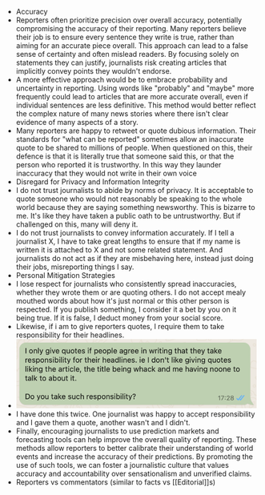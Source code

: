- Accuracy
- Reporters often prioritize precision over overall accuracy, potentially compromising the accuracy of their reporting. Many reporters believe their job is to ensure every sentence they write is true, rather than aiming for an accurate piece overall. This approach can lead to a false sense of certainty and often mislead readers. By focusing solely on statements they can justify, journalists risk creating articles that implicitly convey points they wouldn't endorse.
- A more effective approach would be to embrace probability and uncertainty in reporting. Using words like "probably" and "maybe" more frequently could lead to articles that are more accurate overall, even if individual sentences are less definitive. This method would better reflect the complex nature of many news stories where there isn't clear evidence of many aspects of a story.
- Many reporters are happy to retweet or quote dubious information. Their standards for "what can be reported" sometimes allow an inaccurate quote to be shared to millions of people. When questioned on this, their defence is that it is literally true that someone said this, or that the person who reported it is trustworthy. In this way they launder inaccuracy that they would not write in their own voice
- Disregard for Privacy and Information Integrity
- I do not trust journalists to abide by norms of privacy. It is acceptable to quote someone who would not reasonably be speaking to the whole world because they are saying something newsworthy. This is bizarre to me. It's like they have taken a public oath to be untrustworthy. But if challenged on this, many will deny it.
- I do not trust journalists to convey information accurately. If I tell a journalist X, I have to take great lengths to ensure that if my name is written it is attached to X and not some related statement. And journalists do not act as if they are misbehaving here, instead just doing their jobs, misreporting things I say.
- Personal Mitigation Strategies
- I lose respect for journalists who consistently spread inaccuracies, whether they wrote them or are quoting others. I do not accept mealy mouthed words about how it's just normal or this other person is respected. If you publish something, I consider it a bet by you on it being true. If it is false, I deduct money from your social score.
- Likewise, if i am to give reporters quotes, I require them to take responsibility for their headlines.
- ![image.png](../assets/image_1727694210948_0.png)
- I have done this twice. One journalist was happy to accept responsibility and I gave them a quote, another wasn't and I didn't.
- Finally, encouraging journalists to use prediction markets and forecasting tools can help improve the overall quality of reporting. These methods allow reporters to better calibrate their understanding of world events and increase the accuracy of their predictions. By promoting the use of such tools, we can foster a journalistic culture that values accuracy and accountability over sensationalism and unverified claims.
- Reporters vs commentators (similar to facts vs [[Editorial]]s)